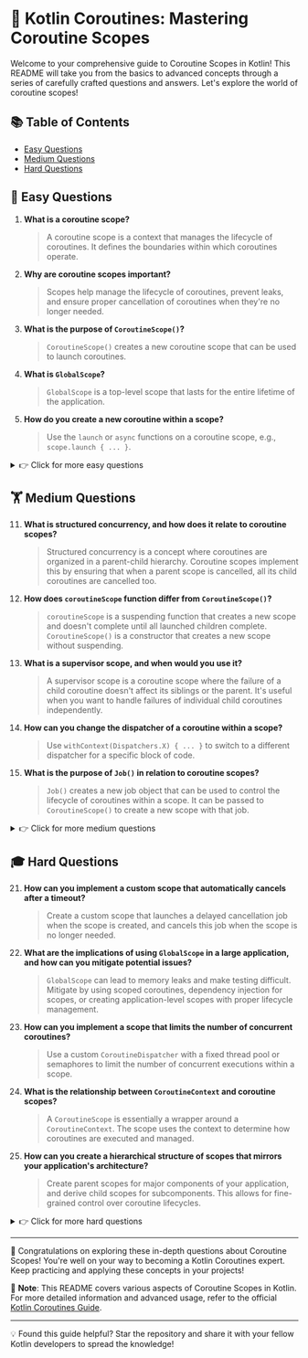 # 🌟 Kotlin Coroutines: Mastering Coroutine Scopes

Welcome to your comprehensive guide to Coroutine Scopes in Kotlin! This README will take you from the basics to advanced concepts through a series of carefully crafted questions and answers. Let's explore the world of coroutine scopes!

## 📚 Table of Contents

- [Easy Questions](#-easy-questions)
- [Medium Questions](#-medium-questions)
- [Hard Questions](#-hard-questions)

## 🌱 Easy Questions

1. **What is a coroutine scope?**
   > A coroutine scope is a context that manages the lifecycle of coroutines. It defines the boundaries within which coroutines operate.

2. **Why are coroutine scopes important?**
   > Scopes help manage the lifecycle of coroutines, prevent leaks, and ensure proper cancellation of coroutines when they're no longer needed.

3. **What is the purpose of `CoroutineScope()`?**
   > `CoroutineScope()` creates a new coroutine scope that can be used to launch coroutines.

4. **What is `GlobalScope`?**
   > `GlobalScope` is a top-level scope that lasts for the entire lifetime of the application.

5. **How do you create a new coroutine within a scope?**
   > Use the `launch` or `async` functions on a coroutine scope, e.g., `scope.launch { ... }`.

<details>
<summary>👉 Click for more easy questions</summary>

6. **What happens to child coroutines when a scope is cancelled?**
   > When a scope is cancelled, all its child coroutines are automatically cancelled as well.

7. **What is the difference between `launch` and `async` when used with a scope?**
   > `launch` starts a new coroutine without returning a result, while `async` starts a coroutine that returns a `Deferred` result.

8. **How can you create a coroutine scope that's bound to a specific lifecycle?**
   > Use lifecycle-aware coroutine scopes provided by libraries like `androidx.lifecycle:lifecycle-runtime-ktx`.

9. **What is the purpose of `MainScope()`?**
   > `MainScope()` creates a scope that dispatches coroutines on the main thread by default.

10. **How do you properly cancel a coroutine scope?**
    > Call the `cancel()` function on the scope, e.g., `scope.cancel()`.

</details>

## 🏋️ Medium Questions

11. **What is structured concurrency, and how does it relate to coroutine scopes?**
    > Structured concurrency is a concept where coroutines are organized in a parent-child hierarchy. Coroutine scopes implement this by ensuring that when a parent scope is cancelled, all its child coroutines are cancelled too.

12. **How does `coroutineScope` function differ from `CoroutineScope()`?**
    > `coroutineScope` is a suspending function that creates a new scope and doesn't complete until all launched children complete. `CoroutineScope()` is a constructor that creates a new scope without suspending.

13. **What is a supervisor scope, and when would you use it?**
    > A supervisor scope is a coroutine scope where the failure of a child coroutine doesn't affect its siblings or the parent. It's useful when you want to handle failures of individual child coroutines independently.

14. **How can you change the dispatcher of a coroutine within a scope?**
    > Use `withContext(Dispatchers.X) { ... }` to switch to a different dispatcher for a specific block of code.

15. **What is the purpose of `Job()` in relation to coroutine scopes?**
    > `Job()` creates a new job object that can be used to control the lifecycle of coroutines within a scope. It can be passed to `CoroutineScope()` to create a new scope with that job.

<details>
<summary>👉 Click for more medium questions</summary>

16. **How do exception handlers work with coroutine scopes?**
    > Exception handlers can be added to a scope using `CoroutineExceptionHandler`. They catch uncaught exceptions in coroutines launched within that scope.

17. **What is the difference between `runBlocking` and `coroutineScope`?**
    > `runBlocking` blocks the current thread and creates a coroutine scope, while `coroutineScope` suspends the current coroutine and creates a new scope without blocking the thread.

18. **How can you create a custom coroutine scope with specific properties?**
    > Combine different context elements like `Job()`, `Dispatchers`, and `CoroutineName` when creating a new `CoroutineScope`.

19. **What happens if an exception is thrown in a coroutine launched with `launch`?**
    > The exception propagates to the parent scope and cancels the entire scope and its other children, unless a `SupervisorJob` or exception handler is used.

20. **How does `async` behave differently from `launch` in terms of exception handling within a scope?**
    > Exceptions in `async` coroutines are deferred until the result is awaited, while exceptions in `launch` are thrown immediately and propagate to the parent scope.

</details>

## 🎓 Hard Questions

21. **How can you implement a custom scope that automatically cancels after a timeout?**
    > Create a custom scope that launches a delayed cancellation job when the scope is created, and cancels this job when the scope is no longer needed.

22. **What are the implications of using `GlobalScope` in a large application, and how can you mitigate potential issues?**
    > `GlobalScope` can lead to memory leaks and make testing difficult. Mitigate by using scoped coroutines, dependency injection for scopes, or creating application-level scopes with proper lifecycle management.

23. **How can you implement a scope that limits the number of concurrent coroutines?**
    > Use a custom `CoroutineDispatcher` with a fixed thread pool or semaphores to limit the number of concurrent executions within a scope.

24. **What is the relationship between `CoroutineContext` and coroutine scopes?**
    > A `CoroutineScope` is essentially a wrapper around a `CoroutineContext`. The scope uses the context to determine how coroutines are executed and managed.

25. **How can you create a hierarchical structure of scopes that mirrors your application's architecture?**
    > Create parent scopes for major components of your application, and derive child scopes for subcomponents. This allows for fine-grained control over coroutine lifecycles.

<details>
<summary>👉 Click for more hard questions</summary>

26. **How does scope inheritance work in nested coroutine builders, and how can you override inherited scope properties?**
    > Child coroutines inherit the context of their parent scope. You can override specific elements by providing a new context when launching a coroutine, e.g., `launch(Dispatchers.IO) { ... }`.

27. **What are the best practices for managing scopes in a complex, multi-module Android application?**
    > Use a combination of lifecycle-aware scopes, dependency injection for scope provisioning, and custom scopes for specific use cases. Avoid global scopes and ensure proper cancellation.

28. **How can you implement a custom `CoroutineScope` that logs all coroutine activities within it?**
    > Create a custom `CoroutineScope` with a context that includes a custom `CoroutineDispatcher` which logs activities before delegating to the actual dispatcher.

29. **What are the performance implications of creating many short-lived scopes vs. reusing a long-lived scope?**
    > Creating many short-lived scopes can incur overhead, while long-lived scopes might lead to resource leaks if not managed properly. Balance based on your specific use case and measure performance.

30. **How can you implement a scope that prioritizes certain coroutines over others?**
    > Create a custom `CoroutineDispatcher` that uses a priority queue to manage coroutine execution order within the scope.

</details>

---

🎉 Congratulations on exploring these in-depth questions about Coroutine Scopes! You're well on your way to becoming a Kotlin Coroutines expert. Keep practicing and applying these concepts in your projects!

📌 **Note**: This README covers various aspects of Coroutine Scopes in Kotlin. For more detailed information and advanced usage, refer to the official [Kotlin Coroutines Guide](https://kotlinlang.org/docs/coroutines-guide.html).

---

💡 Found this guide helpful? Star the repository and share it with your fellow Kotlin developers to spread the knowledge!

